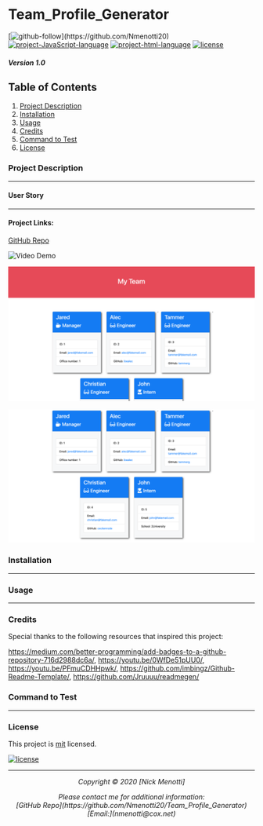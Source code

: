 # Team_Profile_Generator

[![github-follow](https://img.shields.io/github/followers/(https://github.com/Nmenotti20?tab=followers)?label=Follow&style=social)](https://github.com/Nmenotti20) [![project-JavaScript-language](https://img.shields.io/static/v1?label=javascript&message=75%&color=yellow)](https://github.com/Nmenotti20/Team_Profile_Generator) [![project-html-language](https://img.shields.io/static/v1?label=html&message=25%&color=red)](https://github.com/Nmenotti20/Team_Profile_Generator) [![license](https://img.shields.io/badge/License-mit-brightgreen.svg)](https://choosealicense.com/licenses/mit/)

##### Version 1.0

## Table of Contents

1. [Project Description](#Description)
2. [Installation](#Installation)
3. [Usage](#Usage)
4. [Credits](#Credits)
5. [Command to Test](#Test)
6. [License](#License)

### Project Description

_____________________

#### User Story

_____________________

#### Project Links:

[GitHub Repo](https://github.com/Nmenotti20/Team_Profile_Generator)<br>

![Video Demo](/Assets/Video_Demo.gif)<br>

![Additional Links](/Assets/10-OOP-homework-demo-1.png)<br>

![Additional Links](/Assets/10-OOP-homework-demo-2.png)<br>

### Installation

_______________

### Usage

_______________

### Credits

Special thanks to the following resources that inspired this project:

https://medium.com/better-programming/add-badges-to-a-github-repository-716d2988dc6a/, https://youtu.be/0WfDe51pUU0/, https://youtu.be/PFmuCDHHpwk/, https://github.com/imbingz/Github-Readme-Template/, https://github.com/Jruuuu/readmegen/

### Command to Test

____________

### License

This project is [mit](https://choosealicense.com/licenses/mit) licensed.<br>

[![license](https://img.shields.io/badge/License-mit-brightgreen.svg)](https://choosealicense.com/licenses/mit/)

<hr>
<p align='center'><i>
Copyright © 2020 [Nick Menotti]<br> 

<p align='center'><i>
Please contact me for additional information:<br>
[GitHub Repo](https://github.com/Nmenotti20/Team_Profile_Generator)<br>
[Email:](nmenotti@cox.net)</i></p>